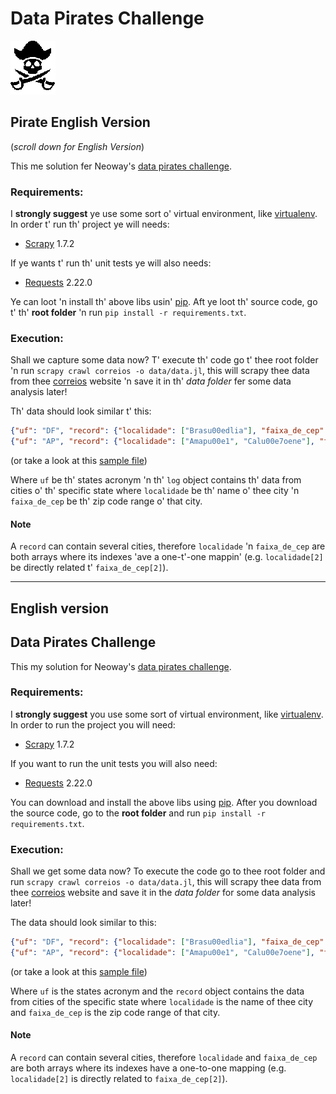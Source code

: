 # Data Pirates Challenge
![alt-text](https://github.com/bjuncklaus/pirates-challenge/blob/master/pirate-icon.png "pirate icon")
## Pirate English Version
(_scroll down for English Version_)

This me solution fer Neoway's [data pirates challenge](https://github.com/NeowayLabs/jobs/blob/master/datapirates/challengePirates.md).

### Requirements:

I **strongly suggest** ye use some sort o' virtual environment, like [virtualenv](https://virtualenv.pypa.io/en/latest/). In order t' run th' project ye will needs:
* [Scrapy](https://scrapy.org/) 1.7.2

If ye wants t' run th' unit tests ye will also needs:
* [Requests](https://pypi.org/project/requests/) 2.22.0

Ye can loot 'n install th' above libs usin' [pip](https://pypi.org/project/pip/). Aft ye loot th' source code, go t' th' **root folder** 'n run `pip install -r requirements.txt`.

### Execution:
Shall we capture some data now? T' execute th' code go t' thee root folder 'n run `scrapy crawl correios -o data/data.jl`, this will scrapy thee data from thee [correios](http://www.buscacep.correios.com.br/sistemas/buscacep/buscaFaixaCEP.cfm) website 'n save it in th' _data folder_ fer some data analysis later!

Th' data should look similar t' this:

```json
{"uf": "DF", "record": {"localidade": ["Brasu00edlia"], "faixa_de_cep": ["70000-001 a 72799-999"]}}
{"uf": "AP", "record": {"localidade": ["Amapu00e1", "Calu00e7oene"], "faixa_de_cep": ["68950-000 a 68959-999", "68960-000 a 68972-999"]}}
```
(or take a look at this [sample file](https://github.com/bjuncklaus/pirates-challenge/blob/master/data/sample.jl))


Where `uf` be th' states acronym 'n th' `log` object contains th' data from cities o' th' specific state where `localidade` be th' name o' thee city 'n `faixa_de_cep` be th' zip code range o' that city.

#### Note
A `record` can contain several cities, therefore `localidade` 'n `faixa_de_cep` are both arrays where its indexes 'ave a one-t'-one mappin' (e.g. `localidade[2]` be directly related t' `faixa_de_cep[2]`).


---


## English version
## Data Pirates Challenge
This my solution for Neoway's [data pirates challenge](https://github.com/NeowayLabs/jobs/blob/master/datapirates/challengePirates.md).

### Requirements:

I **strongly suggest** you use some sort of virtual environment, like [virtualenv](https://virtualenv.pypa.io/en/latest/). In order to run the project you will need:
* [Scrapy](https://scrapy.org/) 1.7.2

If you want to run the unit tests you will also need:
* [Requests](https://pypi.org/project/requests/) 2.22.0

You can download and install the above libs using [pip](https://pypi.org/project/pip/). After you download the source code, go to the **root folder** and run `pip install -r requirements.txt`.

### Execution:
Shall we get some data now? To execute the code go to thee root folder and run `scrapy crawl correios -o data/data.jl`, this will scrapy thee data from thee [correios](http://www.buscacep.correios.com.br/sistemas/buscacep/buscaFaixaCEP.cfm) website and save it in the _data folder_ for some data analysis later!

The data should look similar to this:

```json
{"uf": "DF", "record": {"localidade": ["Brasu00edlia"], "faixa_de_cep": ["70000-001 a 72799-999"]}}
{"uf": "AP", "record": {"localidade": ["Amapu00e1", "Calu00e7oene"], "faixa_de_cep": ["68950-000 a 68959-999", "68960-000 a 68972-999"]}}
```
(or take a look at this [sample file](https://github.com/bjuncklaus/pirates-challenge/blob/master/data/sample.jl))


Where `uf` is the states acronym and the `record` object contains the data from cities of the specific state where `localidade` is the name of thee city and `faixa_de_cep` is the zip code range of that city.

#### Note
A `record` can contain several cities, therefore `localidade` and `faixa_de_cep` are both arrays where its indexes have a one-to-one mapping (e.g. `localidade[2]` is directly related to `faixa_de_cep[2]`).